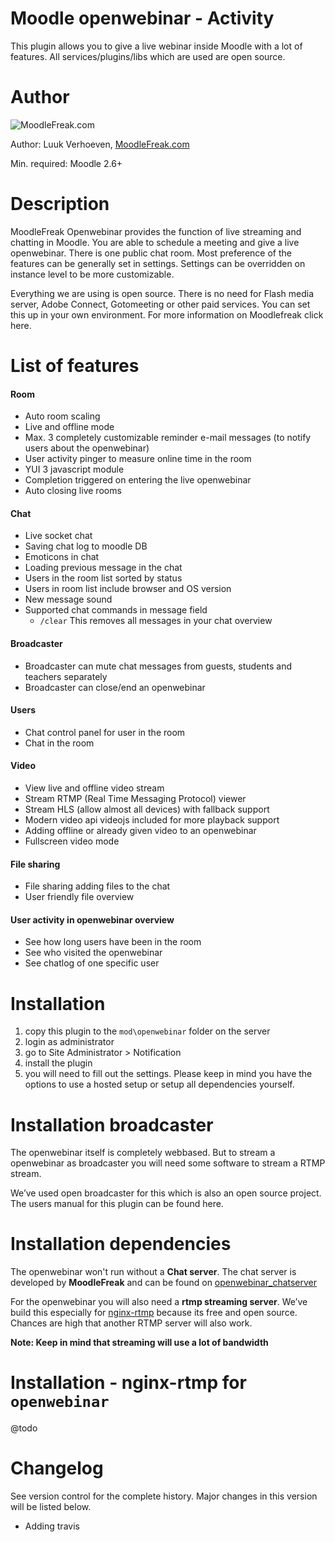 Moodle openwebinar - Activity
====================
This plugin allows you to give a live webinar inside Moodle with a lot of features. All services/plugins/libs which are used are open source.

Author
====================
![MoodleFreak.com](http://moodlefreak.com/logo_small.png)

Author: Luuk Verhoeven, [MoodleFreak.com](http://www.moodlefreak.com/)

Min. required: Moodle 2.6+

Description
====================
MoodleFreak Openwebinar provides the function of live streaming and chatting in Moodle. You are able to schedule a meeting and give a live openwebinar. There is one public chat room. Most preference of the features can be generally set in settings. Settings can be overridden on instance level to be more customizable.

Everything we are using is open source. There is no need for Flash media server, Adobe Connect, Gotomeeting or other paid services. You can set this up in your own environment. For more information on Moodlefreak click here.

List of features
====================

#### Room
  - Auto room scaling
  - Live and offline mode 
  - Max. 3 completely customizable reminder e-mail messages (to notify users about the openwebinar)
  - User activity pinger to measure online time in the room
  - YUI 3 javascript module
  - Completion triggered on entering the live openwebinar
  - Auto closing live rooms
  
#### Chat
  - Live socket chat
  - Saving chat log to moodle DB
  - Emoticons in chat
  - Loading previous message in the chat
  - Users in the room list sorted by status
  - Users in room list include browser and OS version
  - New message sound
  - Supported chat commands in message field 
    - `/clear` This removes all messages in your chat overview

#### Broadcaster
  - Broadcaster can mute chat messages from guests, students and teachers separately
  - Broadcaster can close/end an openwebinar

#### Users
  - Chat control panel for user in the room
  - Chat in the room

#### Video
  - View live and offline video stream
  - Stream RTMP (Real Time Messaging Protocol) viewer
  - Stream HLS (allow almost all devices) with fallback support
  - Modern video api videojs included for more playback support
  - Adding offline or already given video to an openwebinar
  - Fullscreen video mode

#### File sharing
  - File sharing adding files to the chat
  - User friendly file overview

#### User activity in openwebinar overview
  - See how long users have been in the room
  - See who visited the openwebinar
  - See chatlog of one specific user

Installation
====================
1.  copy this plugin to the `mod\openwebinar` folder on the server
2.  login as administrator
3.  go to Site Administrator > Notification
4.  install the plugin
5.  you will need to fill out the settings. Please keep in mind you have the options to use a hosted setup or setup all dependencies yourself.

Installation broadcaster
====================
The openwebinar itself is completely webbased. But to stream a openwebinar as broadcaster you will need some software to stream a RTMP stream. 

We’ve used open broadcaster for this which is also an open source project. The users manual for this plugin can be found here.

Installation dependencies
====================
The openwebinar won't run without a **Chat server**. The chat server is developed by **MoodleFreak** and can be found on [openwebinar_chatserver](https://github.com/MoodleFreak/openwebinar_chatserver)

For the openwebinar you will also need a **rtmp streaming server**. We’ve build this especially for [nginx-rtmp](https://github.com/arut/nginx-rtmp-module) because its free and open source. Chances are high that another RTMP server will also work. 

**Note: Keep in mind that streaming will use a lot of bandwidth** 

Installation - nginx-rtmp for `openwebinar`
====================
@todo

Changelog
====================

See version control for the complete history. Major changes in this version will be listed below.

- Adding travis